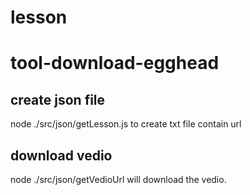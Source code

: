 # lesson
# tool-download-egghead




## create json file

node ./src/json/getLesson.js to create txt file contain url

## download vedio

node ./src/json/getVedioUrl will download the vedio.